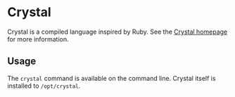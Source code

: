 # Crystal

Crystal is a compiled language inspired by Ruby. See the [Crystal homepage](http://crystal-lang.org/) for more information.

## Usage

The `crystal` command is available on the command line. Crystal itself is installed to `/opt/crystal`.